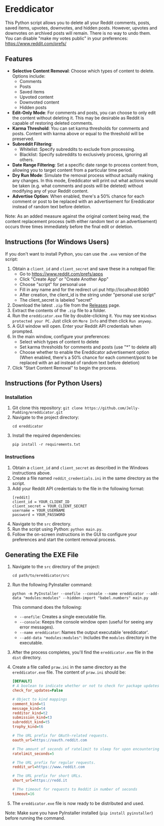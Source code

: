 # Ereddicator

This Python script allows you to delete all your Reddit comments, posts, saved items, upvotes, downvotes, and hidden posts. However, upvotes and downvotes on archived posts will remain. There is no way to undo them. You can disable "make my votes public" in your preferences: https://www.reddit.com/prefs/

## Features

- **Selective Content Removal**: Choose which types of content to delete. Options include:
  - Comments
  - Posts
  - Saved items
  - Upvoted content
  - Downvoted content
  - Hidden posts
- **Edit-Only Mode**: For comments and posts, you can choose to only edit the content without deleting it. This may be desirable as Reddit is capable of restoring deleted comments.
- **Karma Threshold**: You can set karma thresholds for comments and posts. Content with karma above or equal to the threshold will be preserved.
- **Subreddit Filtering**:
  - Whitelist: Specify subreddits to exclude from processing.
  - Blacklist: Specify subreddits to exclusively process, ignoring all others.
- **Date Range Filtering**: Set a specific date range to process content from, allowing you to target content from a particular time period.
- **Dry Run Mode**: Simulate the removal process without actually making any changes. In this mode, Ereddicator will print out what actions would be taken (e.g. what comments and posts will be deleted) without modifying any of your Reddit content.
- **Advertise Option**: When enabled, there's a 50% chance for each comment or post to be replaced with an advertisement for Ereddicator instead of random text before deletion.

Note: As an added measure against the original content being read, the content replacement process (with either random text or an advertisement) occurs three times immediately before the final edit or deletion.

## Instructions (for Windows Users)

If you don't want to install Python, you can use the `.exe` version of the script:

1. Obtain a `client_id` and `client_secret` and save these in a notepad file:
   - Go to https://www.reddit.com/prefs/apps
   - Click "Create App" or "Create Another App"
   - Choose "script" for personal use
   - Fill in any name and for the redirect uri put http://localhost:8080
   - After creation, the client_id is the string under "personal use script"
   - The client_secret is labeled "secret"
2. Download the latest `.zip` file from the [Releases](https://github.com/Jelly-Pudding/ereddicator/releases/) page.
3. Extract the contents of the `.zip` file to a folder.
4. Run the `ereddicator.exe` file by double-clicking it. You may see `Windows protected your PC`. Just click on `More Info` and then click `Run anyway`. 
5. A GUI window will open. Enter your Reddit API credentials when prompted.
6. In the main window, configure your preferences:
   - Select which types of content to delete
   - Set karma thresholds for comments and posts (use "*" to delete all)
   - Choose whether to enable the Ereddicator advertisement option
     (When enabled, there's a 50% chance for each comment/post to be replaced with an ad instead of random text before deletion)
7. Click "Start Content Removal" to begin the process.

## Instructions (for Python Users)

### Installation

1. Git clone this repository: `git clone https://github.com/Jelly-Pudding/ereddicator.git`
2. Navigate to the project directory:
   ```
   cd ereddicator
   ```
3. Install the required dependencies:
   ```
   pip install -r requirements.txt
   ```

### Instructions

1. Obtain a `client_id` and `client_secret` as described in the Windows instructions above.
2. Create a file named `reddit_credentials.ini` in the same directory as the script.
3. Add your Reddit API credentials to the file in the following format:
    ```
    [reddit]
    client_id = YOUR_CLIENT_ID
    client_secret = YOUR_CLIENT_SECRET
    username = YOUR_USERNAME
    password = YOUR_PASSWORD
    ```
4. Navigate to the `src` directory.
5. Run the script using Python: `python main.py`.
6. Follow the on-screen instructions in the GUI to configure your preferences and start the content removal process.

## Generating the EXE File

1. Navigate to the `src` directory of the project:
   ```
   cd path/to/ereddicator/src
   ```

2. Run the following PyInstaller command:
   ```
   python -m PyInstaller --onefile --console --name ereddicator --add-data "modules:modules" --hidden-import "babel.numbers" main.py
   ```

   This command does the following:
   - `--onefile`: Creates a single executable file.
   - `--console`: Keeps the console window open (useful for seeing any error messages).
   - `--name ereddicator`: Names the output executable 'ereddicator'.
   - `--add-data "modules:modules"`: Includes the `modules` directory in the executable.

3. After the process completes, you'll find the `ereddicator.exe` file in the `dist` directory.

4. Create a file called `praw.ini` in the same directory as the `ereddicator.exe` file. The content of `praw.ini` should be:

   ```ini
   [DEFAULT]
   # A boolean to indicate whether or not to check for package updates.
   check_for_updates=False

   # Object to kind mappings
   comment_kind=t1
   message_kind=t4
   redditor_kind=t2
   submission_kind=t3
   subreddit_kind=t5
   trophy_kind=t6

   # The URL prefix for OAuth-related requests.
   oauth_url=https://oauth.reddit.com

   # The amount of seconds of ratelimit to sleep for upon encountering a specific type of 429 error.
   ratelimit_seconds=5

   # The URL prefix for regular requests.
   reddit_url=https://www.reddit.com

   # The URL prefix for short URLs.
   short_url=https://redd.it

   # The timeout for requests to Reddit in number of seconds
   timeout=16
   ```

5. The `ereddicator.exe` file is now ready to be distributed and used.

Note: Make sure you have PyInstaller installed (`pip install pyinstaller`) before running the command.